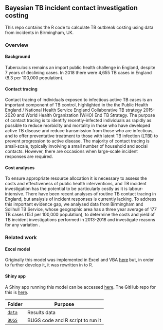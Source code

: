 ## Bayesian TB incident contact investigation costing

This repo contains the R code to calculate TB outbreak costing using data from incidents in Birmingham, UK.

### Overview
#### Background
Tuberculosis remains an import public health challenge in England, despite 7 years of declining cases.
In 2018 there were 4,655 TB cases in England (8.3 per 100,000 population).

#### Contact tracing
Contact tracing of individuals exposed to infectious active TB cases is an important component of TB control, highlighted in the the Public Health England / National Health Service England Collaborative TB strategy 2015-2020 and World Health Organization (WHO) End TB Strategy.
The purpose of contact tracing is to identify recently-infected individuals as rapidly as possible to reduce morbidity and mortality in those who have developed active TB disease and reduce transmission from those who are infectious, and to offer preventative treatment to those with latent TB infection (LTBI) to prevent progression to active disease.
The majority of contact tracing is small-scale, typically involving a small number of household and social contacts.
However, there are occasions when large-scale incident responses are required.

#### Cost analyses
To ensure appropriate resource allocation it is necessary to assess the costs and effectiveness of public health interventions, and TB incident investigation has the potential to be particularly costly as it is labour-intensive.
There have been recent analyses of routine TB contact tracing in England, but analysis of incident responses is currently lacking.
To address this important evidence gap, we analysed data from Birmingham and Solihull TB Service, whose geographic area has a three year average of 177 TB cases (15.1 per 100,000 population), to determine the costs and yield of TB incident investigations performed in 2013-2018 and investigate reasons for any variation .

### Related work
#### Excel model
Originally this model was implemented in Excel and VBA [here](https://github.com/n8thangreen/tb_incident_contact_tracing_costing) but, in order to further develop it, it was rewritten in to R.

#### Shiny app
A Shiny app running this model can be accessed [here](https://n8thangreen.shinyapps.io/incidentCostingShiny/).
The GitHub repo for this is [here](https://github.com/n8thangreen/incidentCostingShiny).

Folder | Purpose
---|---
[`data`](data/) | Results data
[`BUGS`](BUGS/) | BUGS code and R script to run it

